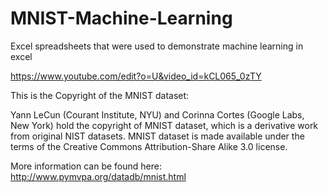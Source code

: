 # MNIST-Machine-Learning

Excel spreadsheets that were used to demonstrate machine learning in excel

https://www.youtube.com/edit?o=U&video_id=kCL065_0zTY


This is the Copyright of the MNIST dataset:

Yann LeCun (Courant Institute, NYU) and Corinna Cortes (Google Labs, New York) 
hold the copyright of MNIST dataset, which is a derivative work from original 
NIST datasets. MNIST dataset is made available under the terms of the 
Creative Commons Attribution-Share Alike 3.0 license.

More information can be found here:
http://www.pymvpa.org/datadb/mnist.html
